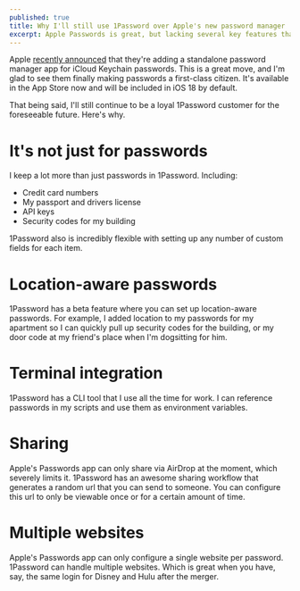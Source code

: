 ```yaml
---
published: true
title: Why I'll still use 1Password over Apple's new password manager
excerpt: Apple Passwords is great, but lacking several key features that 1Password has
---
```


Apple [recently announced](https://www.macrumors.com/guide/ios-18-passwords/) that they're adding a standalone password manager app for iCloud Keychain passwords. 
This is a great move, and I'm glad to see them finally making passwords a first-class citizen. It's available in the App Store now
and will be included in iOS 18 by default.

That being said, I'll still continue to be a loyal 1Password customer for the foreseeable future. Here's why.

# It's not just for passwords

I keep a lot more than just passwords in 1Password. Including:
* Credit card numbers
* My passport and drivers license
* API keys
* Security codes for my building

1Password also is incredibly flexible with setting up any number of custom fields for each item.

# Location-aware passwords

1Password has a beta feature where you can set up location-aware passwords. For example, I added location to my passwords 
for my apartment so I can quickly pull up security codes for the building, or my door code at my friend's place when I'm dogsitting for him.

# Terminal integration

1Password has a CLI tool that I use all the time for work. I can reference passwords in my scripts and use them as environment variables.

# Sharing

Apple's Passwords app can only share via AirDrop at the moment, which severely limits it. 
1Password has an awesome sharing workflow that generates a random url that you can send to someone. You can configure this 
url to only be viewable once or for a certain amount of time.

# Multiple websites

Apple's Passwords app can only configure a single website per password. 1Password can handle multiple websites. Which is great when you have,
say, the same login for Disney and Hulu after the merger.